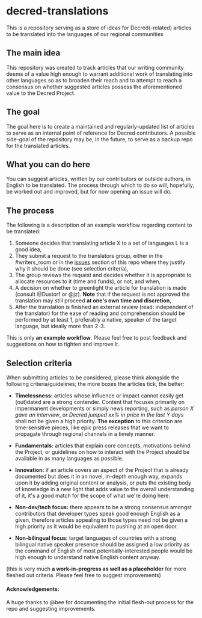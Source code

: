 # decred-translations
This is a repository serving as a store of ideas for Decred(-related) articles to be translated into the languages of our regional communities

## The main idea

This repository was created to track articles that our writing community deems of a value high enough to warrant additional work of translating into other languages so as to broaden their reach and to attempt to reach a consensus on whether suggested articles possess the aforementioned value to the Decred Project.

## The goal

The goal here is to create a maintained and regularly-updated list of articles to serve as an internal point of reference for Decred contributors.
A possible side-goal of the repository may be, in the future, to serve as a backup repo for the translated articles.

## What you can do here

You can suggest articles, written by our contributors or outside authors, in English to be translated.
The process through which to do so will, hopefully, be worked out and improved, but for now opening an issue will do.

## The process

The following is a description of an example workflow regarding content to be translated:

1. Someone decides that translating article X to a set of languages L is a good idea,
2. They submit a request to the translators group, either in the #writers_room or in the [issues](https://github.com/artikozel/decred-translations/issues/) section of this repo where they justify why it should be done (see selection criteria),
3. The group reviews the request and decides whether it is appropriate to allocate resources to it (time and funds), or not, and when,
4. A decision on whether to greenlight the article for translation is made (consult @Dustorf or @jz).
**Note** that if the request is not approved the translation may still proceed **at one's own time and discretion**,
5. After the translation is finished an external review (read: independent of the translator) for the ease of reading and comprehension should be performed by at least 1, preferably a native, speaker of the target language, but ideally more than 2-3.


This is only **an example workflow**. Please feel free to post feedback and suggestions on how to tighten and improve it.

## Selection criteria

When submitting articles to be considered, please think alongside the following criteria/guidelines; the more boxes the articles tick, the better:

* **Timelessness:** articles whose influence or impact cannot easily get (out)dated are a strong contender. Content that focuses primarily on impermanent developments or simply news reporting, such as *person X gave an interview*, or *Decred jumped xx% in price in the last Y days* shall not be given a high priority.
**The exception** to this criterion are time-sensitive pieces, like epic press releases that we want to propagate through regional channels in a timely manner.

* **Fundamentals:** articles that explain core concepts, motivations behind the Project, or guidelines on how to interact with the Project should be available in as many languages as possible.

* **Innovation:** if an article covers an aspect of the Project that is already documented but does it in an novel, in-depth enough way, expands upon it by adding original content or analysis, or puts the existing body of knowledge in a new light that adds value to the overall understanding of it, it's a good match for the scope of what we're doing here.

* **Non-dev/tech focus:** there appears to be a strong consensus amongst contributors that developer types speak good enough English as a given, therefore articles appealing to those types need not be given a high priority as it would be equivalent to pushing at an open door.

* **Non-bilingual focus:** target languages of countries with a strong bilingual native speaker presence should be assigned a low priority as the command of English of most potentially-interested people would be high enough to understand native English content anyway.

(this is very much **a work-in-progress as well as a placeholder** for more fleshed out criteria. Please feel free to suggest improvements)

#### Acknowledgements:
A huge thanks to @bee for documenting the initial flesh-out process for the repo and suggesting improvements.
